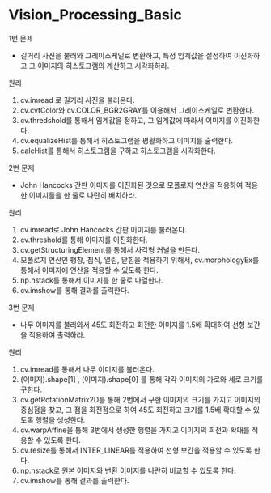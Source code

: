 # Vision_Processing_Basic

1번 문제
* 길거리 사진을 불러와 그레이스케일로 변환하고, 특정 임계값을 설정하여 이진화하고 그 이미지의 히스토그램의 계산하고 시각화하라.

원리
1. cv.imread 로 길거리 사진을 불러온다.
2. cv.cvtColor와 cv.COLOR_BGR2GRAY를 이용해서 그레이스케일로 변환한다.
3. cv.thredshold를 통해서 임계값을 정하고, 그 임계값에 따라서 이미지를 이진화한다.
4. cv.equalizeHist를 통해서 히스토그램을 평활화하고 이미지를 출력한다.
5. calcHist를 통해서 히스토그램을 구하고 히스토그램을 시각화한다.


2번 문제
* John Hancocks 간판 이미지를 이진화된 것으로 모폴로지 연산을 적용하여 적용한 이미지들을 한 줄로 나란히 배치하라.

원리
1. cv.imread로 John Hancocks 간판 이미지를 불러온다.
2. cv.threshold를 통해 이미지를 이진화한다.
3. cv.getStructuringElement를 통해서 사각형 커널을 만든다.
4. 모폴로지 연산인 팽창, 침식, 열림, 닫힘을 적용하기 위해서, cv.morphologyEx를 통해서 이미지에 연산을 적용할 수 있도록 한다.
5. np.hstack를 통해서 이미지를 한 줄로 나열한다.
6. cv.imshow를 통해 결과를 출력한다.

3번 문제
* 나무 이미지를 불러와서 45도 회전하고 회전한 이미지를 1.5배 확대하여 선형 보간을 적용하여 출력하라.

원리
1. cv.imread를 통해서 나무 이미지를 불러온다.
2. (이미지).shape[1] , (이미지).shape[0] 를 통해 각각 이미지의 가로와 세로 크기를 구한다.
3. cv.getRotationMatrix2D를 통해 2번에서 구한 이미지의 크기를 가지고 이미지의 중심점을 찾고, 그 점을 회전점으로 하여 45도 회전하고 크기를 1.5배 확대할 수 있도록 행렬을 생성한다.
4. cv.warpAffine을 통해 3번에서 생성한 행렬을 가지고 이미지의 회전과 확대를 적용할 수 있도록 한다.
5. cv.resize를 통해서 INTER_LINEAR를 적용하여 선형 보간을 적용할 수 있도록 한다.
6. np.hstack로 원본 이미지와 변환 이미지를 나란히 비교할 수 있도록 한다.
7. cv.imshow를 통해 결과를 출력한다.
